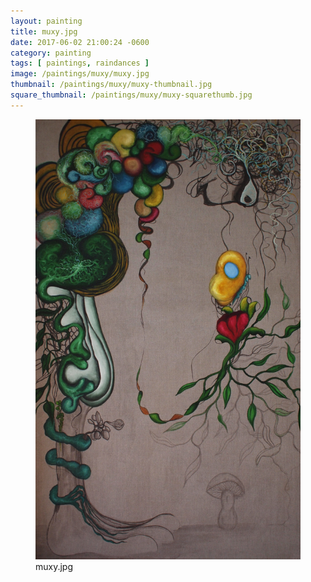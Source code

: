 ```yaml
---
layout: painting
title: muxy.jpg
date: 2017-06-02 21:00:24 -0600
category: painting
tags: [ paintings, raindances ]
image: /paintings/muxy/muxy.jpg
thumbnail: /paintings/muxy/muxy-thumbnail.jpg
square_thumbnail: /paintings/muxy/muxy-squarethumb.jpg
---
```


<figure class="fullwidth"><img src="/paintings/muxy/muxy.jpg" alt="A painting titled: muxy.jpg by painter Kyle Cunningham" /><figcaption>muxy.jpg</figcaption></figure>
